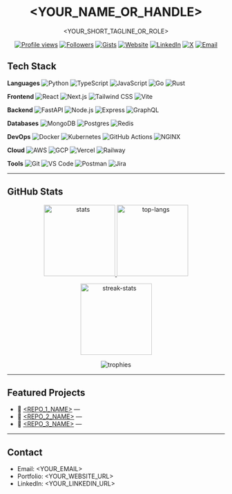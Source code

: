 <!--
Quick setup:
1) Replace ALL <YOUR_...> placeholders.
2) Repo name must be your GitHub username.
3) Remove stacks you don't use.
-->

<div align="center">

# <YOUR_NAME_OR_HANDLE>

<YOUR_SHORT_TAGLINE_OR_ROLE>

[![Profile views](https://komarev.com/ghpvc/?username=narathorn09&label=views&style=flat)](#)
[![Followers](https://img.shields.io/github/followers/narathorn09?style=flat)](#)
[![Gists](https://img.shields.io/badge/gists-visit-000)](https://gist.github.com/narathorn09)
[![Website](https://img.shields.io/badge/website-visit-000)](<YOUR_WEBSITE_URL>)
[![LinkedIn](https://img.shields.io/badge/LinkedIn-connect-0A66C2?logo=linkedin&logoColor=white)](<YOUR_LINKEDIN_URL>)
[![X](https://img.shields.io/badge/X-follow-111?logo=x&logoColor=white)](<YOUR_X_URL>)
[![Email](https://img.shields.io/badge/email-contact-444?logo=gmail&logoColor=white)](mailto:<YOUR_EMAIL>)

</div>

## Tech Stack

<!-- Use 🧰 badges you actually use. Add or remove freely. -->

**Languages**
![Python](https://img.shields.io/badge/Python-3776AB?logo=python&logoColor=white)
![TypeScript](https://img.shields.io/badge/TypeScript-3178C6?logo=typescript&logoColor=white)
![JavaScript](https://img.shields.io/badge/JavaScript-F7DF1E?logo=javascript&logoColor=222)
![Go](https://img.shields.io/badge/Go-00ADD8?logo=go&logoColor=white)
![Rust](https://img.shields.io/badge/Rust-000?logo=rust&logoColor=white)

**Frontend**
![React](https://img.shields.io/badge/React-20232A?logo=react&logoColor=61DAFB)
![Next.js](https://img.shields.io/badge/Next.js-000?logo=nextdotjs&logoColor=white)
![Tailwind CSS](https://img.shields.io/badge/Tailwind-06B6D4?logo=tailwindcss&logoColor=white)
![Vite](https://img.shields.io/badge/Vite-646CFF?logo=vite&logoColor=white)

**Backend**
![FastAPI](https://img.shields.io/badge/FastAPI-009688?logo=fastapi&logoColor=white)
![Node.js](https://img.shields.io/badge/Node.js-339933?logo=nodedotjs&logoColor=white)
![Express](https://img.shields.io/badge/Express-000?logo=express&logoColor=white)
![GraphQL](https://img.shields.io/badge/GraphQL-E10098?logo=graphql&logoColor=white)

**Databases**
![MongoDB](https://img.shields.io/badge/MongoDB-47A248?logo=mongodb&logoColor=white)
![Postgres](https://img.shields.io/badge/PostgreSQL-4169E1?logo=postgresql&logoColor=white)
![Redis](https://img.shields.io/badge/Redis-DC382D?logo=redis&logoColor=white)

**DevOps**
![Docker](https://img.shields.io/badge/Docker-2496ED?logo=docker&logoColor=white)
![Kubernetes](https://img.shields.io/badge/Kubernetes-326CE5?logo=kubernetes&logoColor=white)
![GitHub Actions](https://img.shields.io/badge/GitHub%20Actions-2088FF?logo=githubactions&logoColor=white)
![NGINX](https://img.shields.io/badge/NGINX-009639?logo=nginx&logoColor=white)

**Cloud**
![AWS](https://img.shields.io/badge/AWS-232F3E?logo=amazonaws&logoColor=FF9900)
![GCP](https://img.shields.io/badge/GCP-4285F4?logo=googlecloud&logoColor=white)
![Vercel](https://img.shields.io/badge/Vercel-000?logo=vercel&logoColor=white)
![Railway](https://img.shields.io/badge/Railway-0B0D0E?logo=railway&logoColor=white)

**Tools**
![Git](https://img.shields.io/badge/Git-F05032?logo=git&logoColor=white)
![VS Code](https://img.shields.io/badge/VS%20Code-007ACC?logo=visualstudiocode&logoColor=white)
![Postman](https://img.shields.io/badge/Postman-FF6C37?logo=postman&logoColor=white)
![Jira](https://img.shields.io/badge/Jira-0052CC?logo=jira&logoColor=white)

---

## GitHub Stats

<p align="center">
  <a href="https://github.com/narathorn09">
    <img height="165" src="https://github-readme-stats.vercel.app/api?username=narathorn09&show_icons=true&rank_icon=github&include_all_commits=true&hide_title=true&hide_border=true" alt="stats">
  </a>
  <a href="https://github.com/narathorn09">
    <img height="165" src="https://github-readme-stats.vercel.app/api/top-langs/?username=narathorn09&layout=compact&hide_border=true&langs_count=8" alt="top-langs">
  </a>
</p>

<p align="center">
  <a href="https://github.com/narathorn09">
    <img height="165" src="https://streak-stats.demolab.com?user=narathorn09&hide_border=true" alt="streak-stats">
  </a>
</p>

<!-- Optional: Trophies -->
<p align="center">
  <img src="https://github-profile-trophy.vercel.app/?username=narathorn09&margin-w=8&margin-h=8&no-bg=true&no-frame=true" alt="trophies">
</p>

---

## Featured Projects

<!-- Pin your best repos -->
- 🔹 [<REPO_1_NAME>](https://github.com/narathorn09/<REPO_1_NAME>) — <one line value>
- 🔹 [<REPO_2_NAME>](https://github.com/narathorn09/<REPO_2_NAME>) — <one line value>
- 🔹 [<REPO_3_NAME>](https://github.com/narathorn09/<REPO_3_NAME>) — <one line value>

---

## Contact

- Email: <YOUR_EMAIL>
- Portfolio: <YOUR_WEBSITE_URL>
- LinkedIn: <YOUR_LINKEDIN_URL>
